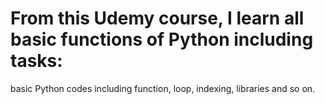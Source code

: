 # From this Udemy course, I learn all basic functions of Python including tasks:
 basic Python codes including function, loop, indexing, libraries and so on.
